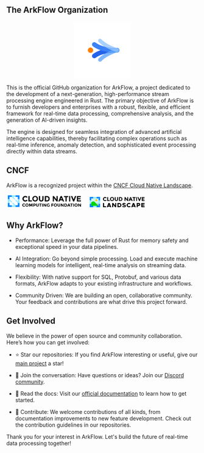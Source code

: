 ## The ArkFlow Organization
<p align="center">
<img align="center" width="150px" src="../images/logo.svg">
<p align="center">


This is the official GitHub organization for ArkFlow, a project dedicated to the development of a next-generation, high-performance stream processing engine engineered in Rust. The primary objective of ArkFlow is to furnish developers and enterprises with a robust, flexible, and efficient framework for real-time data processing, comprehensive analysis, and the generation of AI-driven insights.

The engine is designed for seamless integration of advanced artificial intelligence capabilities, thereby facilitating complex operations such as real-time inference, anomaly detection, and sophisticated event processing directly within data streams.

## CNCF
ArkFlow is a recognized project within the [CNCF Cloud Native Landscape](https://landscape.cncf.io/?item=app-definition-and-development--streaming-messaging--arkflow).


<p float="left">
<img src="../images/cncf-logo.svg" width="200"/>&nbsp;&nbsp;&nbsp;
<img src="../images/cncf-landscape-logo.svg" width="150"/>
</p>

## Why ArkFlow?
- Performance: Leverage the full power of Rust for memory safety and exceptional speed in your data pipelines.

- AI Integration: Go beyond simple processing. Load and execute machine learning models for intelligent, real-time analysis on streaming data.

- Flexibility: With native support for SQL, Protobuf, and various data formats, ArkFlow adapts to your existing infrastructure and workflows.

- Community Driven: We are building an open, collaborative community. Your feedback and contributions are what drive this project forward.



## Get Involved
We believe in the power of open source and community collaboration. Here’s how you can get involved:

- ⭐ Star our repositories: If you find ArkFlow interesting or useful, give our [main project](https://github.com/arkflow-rs/arkflow) a star!

- 💬 Join the conversation: Have questions or ideas? Join our [Discord community](https://discord.gg/CwKhzb8pux).

- 📖 Read the docs: Visit our [official documentation](https://arkflow-rs.com/) to learn how to get started.

- 🤝 Contribute: We welcome contributions of all kinds, from documentation improvements to new feature development. Check out the contribution guidelines in our repositories.

Thank you for your interest in ArkFlow. Let's build the future of real-time data processing together!